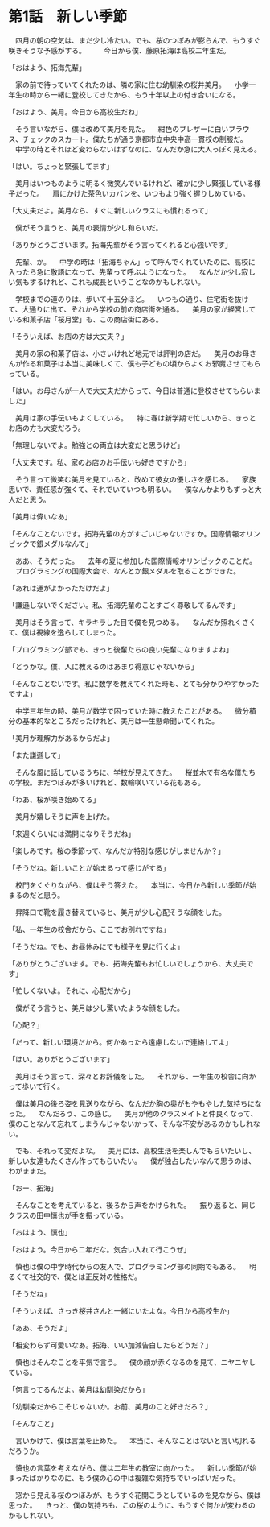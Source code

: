 # 第1話　新しい季節

　四月の朝の空気は、まだ少し冷たい。でも、桜のつぼみが膨らんで、もうすぐ咲きそうな予感がする。
　
　今日から僕、藤原拓海は高校二年生だ。

「おはよう、拓海先輩」

　家の前で待っていてくれたのは、隣の家に住む幼馴染の桜井美月。
　小学一年生の時から一緒に登校してきたから、もう十年以上の付き合いになる。

「おはよう、美月。今日から高校生だね」

　そう言いながら、僕は改めて美月を見た。
　紺色のブレザーに白いブラウス、チェックのスカート。僕たちが通う京都市立中央中高一貫校の制服だ。
　中学の時とそれほど変わらないはずなのに、なんだか急に大人っぽく見える。

「はい。ちょっと緊張してます」

　美月はいつものように明るく微笑んでいるけれど、確かに少し緊張している様子だった。
　肩にかけた茶色いカバンを、いつもより強く握りしめている。

「大丈夫だよ。美月なら、すぐに新しいクラスにも慣れるって」

　僕がそう言うと、美月の表情が少し和らいだ。

「ありがとうございます。拓海先輩がそう言ってくれると心強いです」

　先輩、か。
　中学の時は「拓海ちゃん」って呼んでくれていたのに、高校に入ったら急に敬語になって、先輩って呼ぶようになった。
　なんだか少し寂しい気もするけれど、これも成長ということなのかもしれない。

　学校までの道のりは、歩いて十五分ほど。
　いつもの通り、住宅街を抜けて、大通りに出て、それから学校の前の商店街を通る。
　美月の家が経営している和菓子店「桜月堂」も、この商店街にある。

「そういえば、お店の方は大丈夫？」

　美月の家の和菓子店は、小さいけれど地元では評判の店だ。
　美月のお母さんが作る和菓子は本当に美味しくて、僕も子どもの頃からよくお邪魔させてもらっている。

「はい。お母さんが一人で大丈夫だからって、今日は普通に登校させてもらいました」

　美月は家の手伝いもよくしている。
　特に春は新学期で忙しいから、きっとお店の方も大変だろう。

「無理しないでよ。勉強との両立は大変だと思うけど」

「大丈夫です。私、家のお店のお手伝いも好きですから」

　そう言って微笑む美月を見ていると、改めて彼女の優しさを感じる。
　家族思いで、責任感が強くて、それでいていつも明るい。
　僕なんかよりもずっと大人だと思う。

「美月は偉いなあ」

「そんなことないです。拓海先輩の方がすごいじゃないですか。国際情報オリンピックで銀メダルなんて」

　ああ、そうだった。
　去年の夏に参加した国際情報オリンピックのことだ。
　プログラミングの国際大会で、なんとか銀メダルを取ることができた。

「あれは運がよかっただけだよ」

「謙遜しないでください。私、拓海先輩のことすごく尊敬してるんです」

　美月はそう言って、キラキラした目で僕を見つめる。
　なんだか照れくさくて、僕は視線を逸らしてしまった。

「プログラミング部でも、きっと後輩たちの良い先輩になりますよね」

「どうかな。僕、人に教えるのはあまり得意じゃないから」

「そんなことないです。私に数学を教えてくれた時も、とても分かりやすかったですよ」

　中学三年生の時、美月が数学で困っていた時に教えたことがある。
　微分積分の基本的なところだったけれど、美月は一生懸命聞いてくれた。

「美月が理解力があるからだよ」

「また謙遜して」

　そんな風に話しているうちに、学校が見えてきた。
　桜並木で有名な僕たちの学校。まだつぼみが多いけれど、数輪咲いている花もある。

「わあ、桜が咲き始めてる」

　美月が嬉しそうに声を上げた。

「来週くらいには満開になりそうだね」

「楽しみです。桜の季節って、なんだか特別な感じがしませんか？」

「そうだね。新しいことが始まるって感じがする」

　校門をくぐりながら、僕はそう答えた。
　本当に、今日から新しい季節が始まるのだと思う。

　昇降口で靴を履き替えていると、美月が少し心配そうな顔をした。

「私、一年生の校舎だから、ここでお別れですね」

「そうだね。でも、お昼休みにでも様子を見に行くよ」

「ありがとうございます。でも、拓海先輩もお忙しいでしょうから、大丈夫です」

「忙しくないよ。それに、心配だから」

　僕がそう言うと、美月は少し驚いたような顔をした。

「心配？」

「だって、新しい環境だから。何かあったら遠慮しないで連絡してよ」

「はい。ありがとうございます」

　美月はそう言って、深々とお辞儀をした。
　それから、一年生の校舎に向かって歩いて行く。

　僕は美月の後ろ姿を見送りながら、なんだか胸の奥がもやもやした気持ちになった。
　なんだろう、この感じ。
　美月が他のクラスメイトと仲良くなって、僕のことなんて忘れてしまうんじゃないかって、そんな不安があるのかもしれない。

　でも、それって変だよな。
　美月には、高校生活を楽しんでもらいたいし、新しい友達もたくさん作ってもらいたい。
　僕が独占したいなんて思うのは、わがままだ。

「おー、拓海」

　そんなことを考えていると、後ろから声をかけられた。
　振り返ると、同じクラスの田中慎也が手を振っている。

「おはよう、慎也」

「おはよう。今日から二年だな。気合い入れて行こうぜ」

　慎也は僕の中学時代からの友人で、プログラミング部の同期でもある。
　明るくて社交的で、僕とは正反対の性格だ。

「そうだね」

「そういえば、さっき桜井さんと一緒にいたよな。今日から高校生か」

「ああ、そうだよ」

「相変わらず可愛いなあ。拓海、いい加減告白したらどうだ？」

　慎也はそんなことを平気で言う。
　僕の顔が赤くなるのを見て、ニヤニヤしている。

「何言ってるんだよ。美月は幼馴染だから」

「幼馴染だからこそじゃないか。お前、美月のこと好きだろ？」

「そんなこと」

　言いかけて、僕は言葉を止めた。
　本当に、そんなことはないと言い切れるだろうか。

　慎也の言葉を考えながら、僕は二年生の教室に向かった。
　新しい季節が始まったばかりなのに、もう僕の心の中は複雑な気持ちでいっぱいだった。

　窓から見える桜のつぼみが、もうすぐ花開こうとしているのを見ながら、僕は思った。
　きっと、僕の気持ちも、この桜のように、もうすぐ何かが変わるのかもしれない。